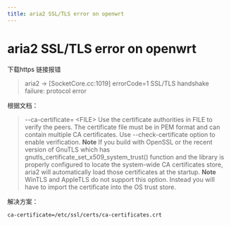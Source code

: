 ```yaml
---
title: aria2 SSL/TLS error on openwrt
---
```

# aria2 SSL/TLS error on openwrt

下载https 链接报错

> aria2 -> [SocketCore.cc:1019] errorCode=1 SSL/TLS handshake failure: protocol error
<!-- truncate -->
根据文档：

> --ca-certificate= \<FILE\> Use the certificate authorities in FILE to verify the peers. The certificate file must be in PEM format and can contain multiple CA certificates. Use --check-certificate option to enable verification. **Note** If you build with OpenSSL or the recent version of GnuTLS which has gnutls_certificate_set_x509_system_trust() function and the library is properly configured to locate the system-wide CA certificates store, aria2 will automatically load those certificates at the startup. **Note** WinTLS and AppleTLS do not support this option. Instead you will have to import the certificate into the OS trust store.

解决方案：

```
ca-certificate=/etc/ssl/certs/ca-certificates.crt
```

